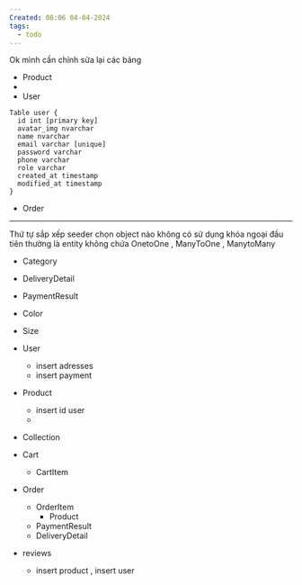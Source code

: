 ```yaml
---
Created: 08:06 04-04-2024
tags:
  - todo
---
```


Ok mình cần chỉnh sửa lại các bảng 
- Product
- 
- User
```
Table user {
  id int [primary key]
  avatar_img nvarchar 
  name nvarchar
  email varchar [unique]
  password varchar 
  phone varchar
  role varchar
  created_at timestamp
  modified_at timestamp
}
```
- Order

---
Thứ tự sắp xếp seeder chọn object nào không có sử dụng khóa ngoại đầu tiên
thường là entity không chứa OnetoOne , ManyToOne , ManytoMany
- Category
- DeliveryDetail
- PaymentResult
- Color
- Size

- User
	- insert adresses
	- insert payment
- Product
	- insert id user
	- 
- Collection
- Cart 
	- CartItem
- Order
	- OrderItem
		- Product
	- PaymentResult
	- DeliveryDetail
- reviews 
	- insert product , insert user